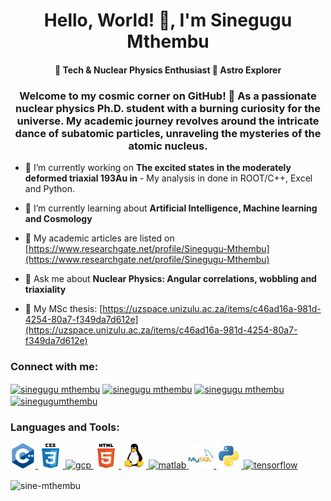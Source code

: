 <h1 align="center">Hello, World! 👋, I'm Sinegugu Mthembu</h1>

<h4 align="center">🔬 Tech & Nuclear Physics Enthusiast  🌠 Astro Explorer </h4>

<h3 align="center">Welcome to my cosmic corner on GitHub! 🌌 As a passionate nuclear physics Ph.D. student with a burning curiosity for the universe. My academic journey revolves around the intricate dance of subatomic particles, unraveling the mysteries of the atomic nucleus.</h3>

- 🔭 I’m currently working on **The excited states in the moderately deformed triaxial 193Au in**
      - My analysis in done in ROOT/C++, Excel and Python.
- 🌱 I’m currently learning about **Artificial Intelligence, Machine learning and Cosmology**

- 📝 My academic articles are listed on [https://www.researchgate.net/profile/Sinegugu-Mthembu](https://www.researchgate.net/profile/Sinegugu-Mthembu)

- 💬 Ask me about **Nuclear Physics: Angular correlations, wobbling and triaxiality**
  
- 📝 My MSc thesis: [https://uzspace.unizulu.ac.za/items/c46ad16a-981d-4254-80a7-f349da7d612e](https://uzspace.unizulu.ac.za/items/c46ad16a-981d-4254-80a7-f349da7d612e)

<!--- 📫 How to reach me **3698004@myuwc.ac.za**  -->

<h3 align="left">Connect with me:</h3>
<p align="left">
<a href="https://www.linkedin.com/in/sinegugu-mthembu-52b024151" target="blank"><img align="center" src="https://raw.githubusercontent.com/rahuldkjain/github-profile-readme-generator/master/src/images/icons/Social/linked-in-alt.svg" alt="sinegugu mthembu" height="30" width="40" /></a>
<a href="https://www.kaggle.com/sinegugumthembu" target="blank"><img align="center" src="https://raw.githubusercontent.com/rahuldkjain/github-profile-readme-generator/master/src/images/icons/Social/kaggle.svg" alt="sinegugu mthembu" height="30" width="40" /></a>
<a href="https://web.facebook.com/sinegugu.mthembu.3" target="blank"><img align="center" src="https://raw.githubusercontent.com/rahuldkjain/github-profile-readme-generator/master/src/images/icons/Social/facebook.svg" alt="sinegugu mthembu" height="30" width="40" /></a>
<a href="https://instagram.com/sinegugumthembu" target="blank"><img align="center" src="https://raw.githubusercontent.com/rahuldkjain/github-profile-readme-generator/master/src/images/icons/Social/instagram.svg" alt="sinegugumthembu" height="30" width="40" /></a>
</p>

<h3 align="left">Languages and Tools:</h3>
<p align="left"> <a href="https://www.w3schools.com/cpp/" target="_blank" rel="noreferrer"> <img src="https://raw.githubusercontent.com/devicons/devicon/master/icons/cplusplus/cplusplus-original.svg" alt="cplusplus" width="40" height="40"/> </a> <a href="https://www.w3schools.com/css/" target="_blank" rel="noreferrer"> <img src="https://raw.githubusercontent.com/devicons/devicon/master/icons/css3/css3-original-wordmark.svg" alt="css3" width="40" height="40"/> </a> <a href="https://cloud.google.com" target="_blank" rel="noreferrer"> <img src="https://www.vectorlogo.zone/logos/google_cloud/google_cloud-icon.svg" alt="gcp" width="40" height="40"/> </a> <a href="https://www.w3.org/html/" target="_blank" rel="noreferrer"> <img src="https://raw.githubusercontent.com/devicons/devicon/master/icons/html5/html5-original-wordmark.svg" alt="html5" width="40" height="40"/> </a> <a href="https://www.linux.org/" target="_blank" rel="noreferrer"> <img src="https://raw.githubusercontent.com/devicons/devicon/master/icons/linux/linux-original.svg" alt="linux" width="40" height="40"/> </a> <a href="https://www.mathworks.com/" target="_blank" rel="noreferrer"> <img src="https://upload.wikimedia.org/wikipedia/commons/2/21/Matlab_Logo.png" alt="matlab" width="40" height="40"/> </a> <a href="https://www.mysql.com/" target="_blank" rel="noreferrer"> <img src="https://raw.githubusercontent.com/devicons/devicon/master/icons/mysql/mysql-original-wordmark.svg" alt="mysql" width="40" height="40"/> </a> <a href="https://www.python.org" target="_blank" rel="noreferrer"> <img src="https://raw.githubusercontent.com/devicons/devicon/master/icons/python/python-original.svg" alt="python" width="40" height="40"/> </a> <a href="https://www.tensorflow.org" target="_blank" rel="noreferrer"> <img src="https://www.vectorlogo.zone/logos/tensorflow/tensorflow-icon.svg" alt="tensorflow" width="40" height="40"/> </a> </p>

<p><img align="center" src="https://github-readme-stats.vercel.app/api/top-langs?username=sine-mthembu&show_icons=true&locale=en&layout=compact" alt="sine-mthembu" /></p>

